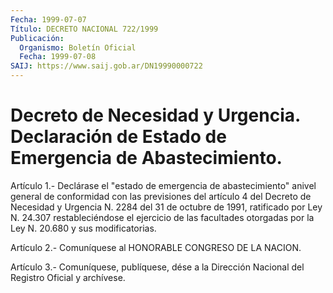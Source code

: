 ```yaml
---
Fecha: 1999-07-07
Título: DECRETO NACIONAL 722/1999
Publicación:
  Organismo: Boletín Oficial
  Fecha: 1999-07-08
SAIJ: https://www.saij.gob.ar/DN19990000722
---
```

# Decreto de Necesidad y Urgencia. Declaración de Estado de Emergencia de Abastecimiento.

<a id="1"></a>
Artículo  1.-  Declárase el "estado de emergencia de abastecimiento" anivel general de conformidad con las previsiones del artículo 4 del Decreto de Necesidad  y  Urgencia N. 2284  del 31 de octubre de 1991, ratificado por Ley N. 24.307 restableciéndose el ejercicio de las facultades otorgadas por la Ley  N. 20.680 y sus modificatorias.

<a id="2"></a>
Artículo  2.-  Comuníquese  al  HONORABLE  CONGRESO  DE  LA  NACION.

<a id="3"></a>
Artículo  3.-  Comuníquese, publíquese, dése a la Dirección Nacional del Registro Oficial y archívese.